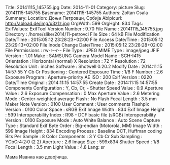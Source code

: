 Title: 20141115_145755.jpg
Date: 2014-11-01
Category: picture
Slug: 20141115-145755
Basename: 20141115-145755
Authors: Zoltan Csala
Summary:
Location: Доњи Петровци, Србија
Ablpicurl: http://abload.de/img/u3z1z.jpg
OrgWdth: 599
OrgHght: 834
Tags:
ExifValues: ExifTool Version Number : 9.70
            File Name : 20141115_145755.jpg
            Directory : /home/slike/2014/11-petrovci
            File Size : 64 kB
            File Modification Date/Time : 2015:05:12 23:28:23+02:00
            File Access Date/Time : 2015:05:12 23:29:13+02:00
            File Inode Change Date/Time : 2015:05:12 23:28:28+02:00
            File Permissions : rw-r--r--
            File Type : JPEG
            MIME Type : image/jpeg
            JFIF Version : 1.01
            Make : SAMSUNG
            Camera Model Name : SCH-I415
            Orientation : Horizontal (normal)
            X Resolution : 72
            Y Resolution : 72
            Resolution Unit : inches
            Software : Shotwell 0.20.2
            Modify Date : 2014:11:15 14:57:55
            Y Cb Cr Positioning : Centered
            Exposure Time : 1/8
            F Number : 2.6
            Exposure Program : Aperture-priority AE
            ISO : 200
            Exif Version : 0220
            Date/Time Original : 2014:11:15 14:57:55
            Create Date : 2014:11:15 14:57:55
            Components Configuration : Y, Cb, Cr, -
            Shutter Speed Value : 0.9
            Aperture Value : 2.6
            Exposure Compensation : 0
            Max Aperture Value : 2.6
            Metering Mode : Center-weighted average
            Flash : No Flash
            Focal Length : 3.5 mm
            Maker Note Version : 0100
            User Comment : User comments
            Flashpix Version : 0100
            Color Space : sRGB
            Exif Image Width : 834
            Exif Image Height : 599
            Interoperability Index : R98 - DCF basic file (sRGB)
            Interoperability Version : 0100
            Exposure Mode : Auto
            White Balance : Auto
            Scene Capture Type : Standard
            Exif Byte Order : Big-endian (Motorola, MM)
            Image Width : 599
            Image Height : 834
            Encoding Process : Baseline DCT, Huffman coding
            Bits Per Sample : 8
            Color Components : 3
            Y Cb Cr Sub Sampling : YCbCr4:2:0 (2 2)
            Aperture : 2.6
            Image Size : 599x834
            Shutter Speed : 1/8
            Focal Length : 3.5 mm
            Light Value : 4.8
Lang: sr

Мама Иванка као девојчица.
